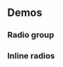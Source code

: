 <script setup>
import RadioGroup from '@/../component-demos/radio/examples/RadioGroup.vue';
import InlineRadios from '@/../component-demos/radio/examples/InlineRadios.vue';
</script>

## Demos

### Radio group

<cdx-demo-wrapper :force-reset="true">
<template v-slot:demo>
<radio-group />
</template>

<template v-slot:code>

<<< @/../component-demos/radio/examples/RadioGroup.vue

</template>
</cdx-demo-wrapper>

### Inline radios

<cdx-demo-wrapper>
<template v-slot:demo>
<inline-radios />
</template>

<template v-slot:code>

<<< @/../component-demos/radio/examples/InlineRadios.vue

</template>
</cdx-demo-wrapper>
